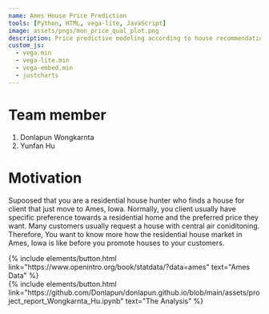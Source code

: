 ```yaml
---
name: Ames House Price Prediction
tools: [Python, HTML, vega-lite, JavaScript]
image: assets/pngs/mon_price_qual_plot.png
description: Price predictive modeling according to house recommendations using statistical analysis 
custom_js:
  - vega.min
  - vega-lite.min
  - vega-embed.min
  - justcharts
---
```


# Team member
1. Donlapun Wongkarnta
2. Yunfan Hu

# Motivation
Supoosed that you are a residential house hunter who finds a house for client that just move to Ames, Iowa. Normally, you client usually have specific preference towards a residential home and the preferred price they want. Many customers usually request a house with central air coniditoning. Therefore, You want to know more how the residential house market in Ames, Iowa is like before you promote houses to your customers.

<div class="left">
{% include elements/button.html link="https://www.openintro.org/book/statdata/?data=ames" text="Ames Data" %}
</div>
<div class="right">
{% include elements/button.html link="https://github.com/Donlapun/donlapun.github.io/blob/main/assets/project_report_Wongkarnta_Hu.ipynb" text="The Analysis" %}
</div>
